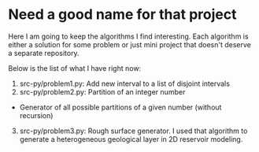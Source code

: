 # Need a good name for that project

Here I am going to keep the algorithms I find interesting.
Each algorithm is either a solution for some problem or just mini project 
that doesn't deserve a separate repository.

Below is the list of what I have right now:

1. src-py/problem1.py: Add new interval to a list of disjoint intervals
2. src-py/problem2.py: Partition of an integer number
  * Generator of all possible partitions of a given number (without recursion)
3. src-py/problem3.py: Rough surface generator. I used that algorithm to generate a
   heterogeneous geological layer in 2D reservoir modeling. 
